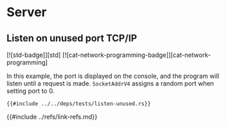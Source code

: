 # Server

## Listen on unused port TCP/IP

[![std-badge]][std]  [![cat-network-programming-badge]][cat-network-programming]

In this example, the port is displayed on the console, and the program will listen until a request is made. `SocketAddrV4` assigns a random port when setting port to 0.

```rust,editable,no_run
{{#include ../../deps/tests/listen-unused.rs}}
```

{{#include ../refs/link-refs.md}}
